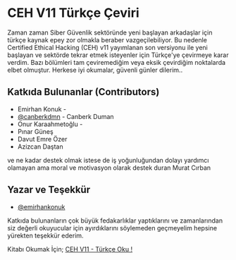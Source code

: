 # CEH V11 Türkçe Çeviri 

Zaman zaman Siber Güvenlik sektöründe yeni başlayan arkadaşlar için türkçe kaynak epey zor olmakla beraber vazgeçilebiliyor. Bu nedenle Certified Ethical Hacking (CEH) v11 yayımlanan son versiyonu ile yeni başlayan ve sektörde tekrar etmek isteyenler için Türkçe'ye çevirmeye karar verdim. Bazı bölümleri tam çeviremediğim veya eksik çevirdiğim noktalarda elbet olmuştur. Herkese iyi okumalar, güvenli günler dilerim..

## Katkıda Bulunanlar (Contributors)
* Emirhan Konuk - []()
* [@canberkdmn](github.com/@canberkdmn) - Canberk Duman 
* Onur Karaahmetoğlu - 
* Pınar Güneş
* Davut Emre Özer
* Azizcan Daştan

ve ne kadar destek olmak istese de iş yoğunluğundan 
dolayı yardımcı olamayan ama moral ve motivasyon olarak destek duran Murat Cırban

  
## Yazar ve Teşekkür

- [@emirhankonuk](https://github.com/emirhankonuk) 

Katkıda bulunanların çok büyük fedakarlıklar yaptıklarını ve zamanlarından siz değerli okuyucular için ayırdıklarını söylemeden geçmeyelim hepsine yürekten teşekkür ederim.


Kitabı Okumak İçin; [CEH V11 - Türkçe Oku !](/cehv11-tr)



  

  
